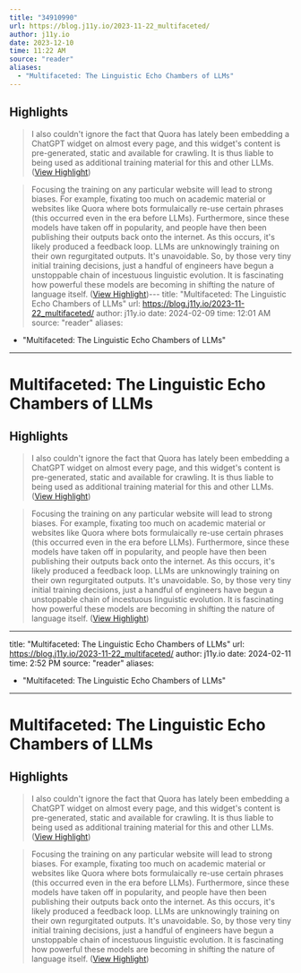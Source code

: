 ```yaml
---
title: "34910990"
url: https://blog.j11y.io/2023-11-22_multifaceted/
author: j11y.io
date: 2023-12-10
time: 11:22 AM
source: "reader"
aliases:
  - "Multifaceted: The Linguistic Echo Chambers of LLMs"
---
```

## Highlights
> I also couldn't ignore the fact that Quora has lately been embedding a ChatGPT widget on almost every page, and this widget's content is pre-generated, static and available for crawling. It is thus liable to being used as additional training material for this and other LLMs. ([View Highlight](https://read.readwise.io/read/01hgr9y8n562sdc798g1anhjbm))

> Focusing the training on any particular website will lead to strong biases. For example, fixating too much on academic material or websites like Quora where bots formulaically re-use certain phrases (this occurred even in the era before LLMs).
> Furthermore, since these models have taken off in popularity, and people have then been publishing their outputs back onto the internet. As this occurs, it's likely produced a feedback loop. LLMs are unknowingly training on their own regurgitated outputs. It's unavoidable.
> So, by those very tiny initial training decisions, just a handful of engineers have begun a unstoppable chain of incestuous linguistic evolution. It is fascinating how powerful these models are becoming in shifting the nature of language itself. ([View Highlight](https://read.readwise.io/read/01hgra2bv8pe8c0jqk3kj717a0))---
title: "Multifaceted: The Linguistic Echo Chambers of LLMs"
url: https://blog.j11y.io/2023-11-22_multifaceted/
author: j11y.io
date: 2024-02-09
time: 12:01 AM
source: "reader"
aliases:
  - "Multifaceted: The Linguistic Echo Chambers of LLMs"
---
# Multifaceted: The Linguistic Echo Chambers of LLMs

## Highlights
> I also couldn't ignore the fact that Quora has lately been embedding a ChatGPT widget on almost every page, and this widget's content is pre-generated, static and available for crawling. It is thus liable to being used as additional training material for this and other LLMs. ([View Highlight](https://read.readwise.io/read/01hgr9y8n562sdc798g1anhjbm))

> Focusing the training on any particular website will lead to strong biases. For example, fixating too much on academic material or websites like Quora where bots formulaically re-use certain phrases (this occurred even in the era before LLMs).
> Furthermore, since these models have taken off in popularity, and people have then been publishing their outputs back onto the internet. As this occurs, it's likely produced a feedback loop. LLMs are unknowingly training on their own regurgitated outputs. It's unavoidable.
> So, by those very tiny initial training decisions, just a handful of engineers have begun a unstoppable chain of incestuous linguistic evolution. It is fascinating how powerful these models are becoming in shifting the nature of language itself. ([View Highlight](https://read.readwise.io/read/01hgra2bv8pe8c0jqk3kj717a0))

---
title: "Multifaceted: The Linguistic Echo Chambers of LLMs"
url: https://blog.j11y.io/2023-11-22_multifaceted/
author: j11y.io
date: 2024-02-11
time: 2:52 PM
source: "reader"
aliases:
  - "Multifaceted: The Linguistic Echo Chambers of LLMs"
---
# Multifaceted: The Linguistic Echo Chambers of LLMs

## Highlights
> I also couldn't ignore the fact that Quora has lately been embedding a ChatGPT widget on almost every page, and this widget's content is pre-generated, static and available for crawling. It is thus liable to being used as additional training material for this and other LLMs. ([View Highlight](https://read.readwise.io/read/01hgr9y8n562sdc798g1anhjbm))

> Focusing the training on any particular website will lead to strong biases. For example, fixating too much on academic material or websites like Quora where bots formulaically re-use certain phrases (this occurred even in the era before LLMs).
> Furthermore, since these models have taken off in popularity, and people have then been publishing their outputs back onto the internet. As this occurs, it's likely produced a feedback loop. LLMs are unknowingly training on their own regurgitated outputs. It's unavoidable.
> So, by those very tiny initial training decisions, just a handful of engineers have begun a unstoppable chain of incestuous linguistic evolution. It is fascinating how powerful these models are becoming in shifting the nature of language itself. ([View Highlight](https://read.readwise.io/read/01hgra2bv8pe8c0jqk3kj717a0))

